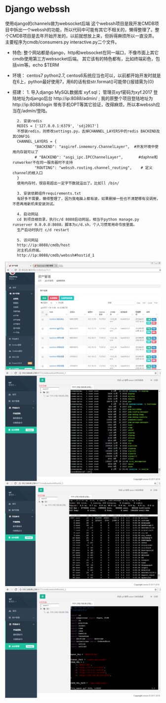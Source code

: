 # Django webssh
使用django的channels做为websocket后端
这个webssh项目是我开发CMDB项目中拆出一个webssh的功能，所以代码中可能有其它不相关的，懒得整理了。整个CMDB项目是去年开始开发的，以前就想放上来，但拆得麻烦所以一直没弄。
主要程序为cmdb/consumers.py interactive.py二个文件。

* 特色:
        整个网站都是django，http和websocket在同一端口，不像市面上其它cmdb使用第三方websocket后端。
        其它该有的特色都有，比如终端彩色，包括vim等。echo $TERM

* 环境：
        centos7 python2.7,
        centos6系统应当也可以，以前都开始开发时就是在6上，python最好使用7，用6的话有些str.format()可能带{}报错需为{0}

* 搭建：
        1. 导入django MySQL数据库 xyf.sql；
        管理员xyf密码为xyf.2017
        登陆地址为django后台 http://ip:8088/admin/ ;
        我的原整个项目登陆地址为http://ip:8088/login 带有手机OPT等其它验证，改得麻烦，所以本webssh应当在/admin/登陆。

        2. 安装redis
        REDIS = ['127.0.0.1:6379', 'sdj2017']
        不想装redis，则修改settings.py，去掉CHANNEL_LAYERS中的redis BACKEND及其CONFIG
        CHANNEL_LAYERS = {
                "BACKEND": "asgiref.inmemory.ChannelLayer",  #开发环境中使用内存就可以了
                # "BACKEND": "asgi_ipc.IPCChannelLayer",       #daphne和runworker不在同一服务器时不支持
                "ROUTING": "webssh.routing.channel_routing",    # 定义channel的根入口
        }
        使用内存时，很容易超出一定字节数就溢出了。比如ll /bin/

        3. 安装依赖组件requirements.txt
        有好多不需要，懒得整理了，因为我电脑上都有装，如果删掉一些也不清楚哪有没调用，不愿再用新机来安装测试。

        4. 启动网站
        cd 到项目根目录，执行c/d 8088启动网站，相当于python manage.py runserver 0.0.0.0:8088，脚本为c/d.sh，个人习惯常用命令放里面。
        生产启动时执行 c/d restart

        5. 访问网站
        http://ip:8088/cmdb/host
        对主机点终端，
        http://ip:8088/cmdb/webssh#hostid_1

![](./host.png)
![](./ssh.png)
![](./top.png)
![vi](./vi.png  "vi")
